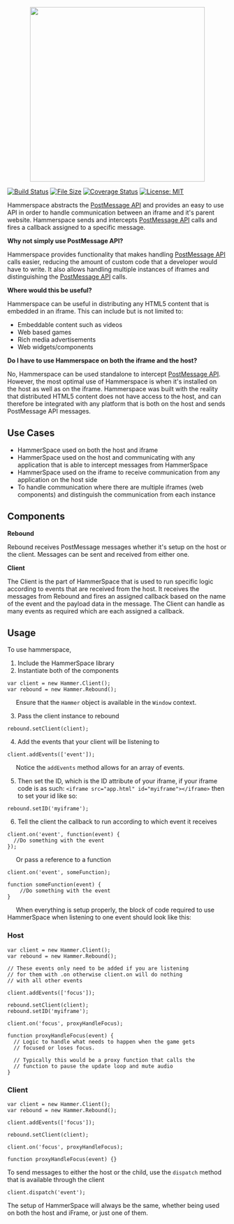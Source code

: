 <p align="center">
  <img src="https://raw.githubusercontent.com/theREDspace/HammerSpace/master/docs/assets/images/logo.png" width="400px"/>
</p>

[![Build Status](https://travis-ci.org/theREDspace/HammerSpace.svg?branch=master)](https://travis-ci.org/theREDspace/HammerSpace)
[![File Size](https://img.shields.io/github/size/theREDspace/HammerSpace/dist/hammerspace.min.js.svg)](https://raw.githubusercontent.com/theREDspace/HammerSpace/master/dist/hammerspace.min.js)
[![Coverage Status](https://coveralls.io/repos/github/theREDspace/HammerSpace/badge.svg)](https://coveralls.io/github/theREDspace/HammerSpace)
[![License: MIT](https://img.shields.io/badge/License-MIT-green.svg)](https://opensource.org/licenses/MIT)

Hammerspace abstracts the [PostMessage API](https://developer.mozilla.org/en-US/docs/Web/API/Window/postMessage) and provides an easy to use API in order to handle communication between an iframe and it's parent website. Hammerspace sends and intercepts [PostMessage API](https://developer.mozilla.org/en-US/docs/Web/API/Window/postMessage) calls and fires a callback assigned to a specific message.

**Why not simply use PostMessage API?**

Hammerspace provides functionality that makes handling [PostMessage API](https://developer.mozilla.org/en-US/docs/Web/API/Window/postMessage) calls easier, reducing the amount of custom code that a developer would have to write. It also allows handling multiple instances of iframes and distinguishing the [PostMessage API](https://developer.mozilla.org/en-US/docs/Web/API/Window/postMessage) calls.

**Where would this be useful?**

Hammerspace can be useful in distributing any HTML5 content that is embedded in an iframe. This can include but is not limited to:

- Embeddable content such as videos
- Web based games
- Rich media advertisements
- Web widgets/components

**Do I have to use Hammerspace on both the iframe and the host?**

No, Hammerspace can be used standalone to intercept [PostMessage API](https://developer.mozilla.org/en-US/docs/Web/API/Window/postMessage). However, the most optimal use of Hammerspace is when it's installed on the host as well as on the iframe. Hammerspace was built with the reality that distributed HTML5 content does not have access to the host, and can therefore be integrated with any platform that is both on the host and sends PostMessage API messages.

## Use Cases

- HammerSpace used on both the host and iframe
- HammerSpace used on the host and communicating with any application that is able to intercept messages from HammerSpace
- HammerSpace used on the iframe to receive communication from any application on the host side
- To handle communication where there are multiple iframes (web components) and distinguish the communication from each instance

## Components
**Rebound**

Rebound receives PostMessage messages whether it's setup on the host or the client. Messages can be sent and received from either one.

**Client**

The Client is the part of HammerSpace that is used to run specific logic according to events that are received from the host. It receives the messages from Rebound and fires an assigned callback based on the name of the event and the payload data in the message. The Client can handle as many events as required which are each assigned a callback.

## Usage

To use hammerspace,

1) Include the HammerSpace library
2) Instantiate both of the components
```
var client = new Hammer.Client();
var rebound = new Hammer.Rebound();
```

&nbsp;&nbsp;&nbsp;&nbsp;&nbsp;Ensure that the `Hammer` object is available in the `Window` context.

3) Pass the client instance to rebound
```
rebound.setClient(client);
```
4) Add the events that your client will be listening to
```
client.addEvents(['event']);
```

&nbsp;&nbsp;&nbsp;&nbsp;&nbsp;Notice the `addEvents` method allows for an array of events.

5) Then set the ID, which is the ID attribute of your iframe, if your iframe code is as such: `<iframe src="app.html" id="myiframe"></iframe>`
then to set your id like so:

```
rebound.setID('myiframe');
```

6) Tell the client the callback to run according to which event it receives
```
client.on('event', function(event) {
  //Do something with the event
});
```

&nbsp;&nbsp;&nbsp;&nbsp;&nbsp;Or pass a reference to a function

```
client.on('event', someFunction);

function someFunction(event) {
	//Do something with the event
}
```

&nbsp;&nbsp;&nbsp;&nbsp;&nbsp;When everything is setup properly, the block of code required to use HammerSpace when listening to one event should look like this:

### Host
```
var client = new Hammer.Client();
var rebound = new Hammer.Rebound();

// These events only need to be added if you are listening
// for them with .on otherwise client.on will do nothing
// with all other events

client.addEvents(['focus']);

rebound.setClient(client);
rebound.setID('myiframe');

client.on('focus', proxyHandleFocus);

function proxyHandleFocus(event) {
  // Logic to handle what needs to happen when the game gets
  // focused or loses focus.

  // Typically this would be a proxy function that calls the
  // function to pause the update loop and mute audio
}
```

### Client
```
var client = new Hammer.Client();
var rebound = new Hammer.Rebound();

client.addEvents(['focus']);

rebound.setClient(client);

client.on('focus', proxyHandleFocus);

function proxyHandleFocus(event) {}
```

To send messages to either the host or the child, use the `dispatch` method that is available through the client

```
client.dispatch('event');
```

The setup of HammerSpace will always be the same, whether being used on both the host and iFrame, or just one of them.
